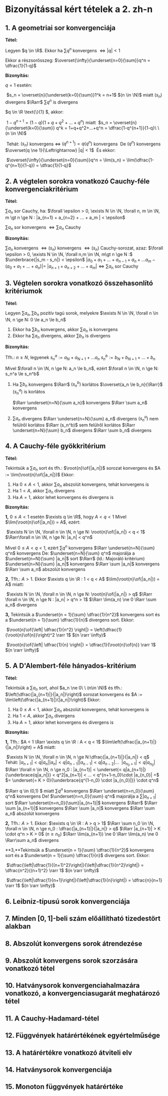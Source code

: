 # Bizonyítással kért tételek a 2.  zh-n

## 1. A geometriai sor konvergenciája

**Tétel:**

Legyen $q \in \R$. Ekkor ha $\sum q^n$ konvergens $\Leftrightarrow |q| < 1$

Ekkor a részsorösszeg: $\overset{\infty}{\underset{n=0}{\sum}}q^n = \dfrac{1}{1-q}$

**Bizonyítás:**

$q = 1$ esetén:

​		$s_n = \overset{n}{\underset{k=0}{\sum}}1^k = n+1$  $(n \in \N)$ miatt $(s_n)$ divergens $\Rarr$ $\sum q^n$ is divergens

$q \in \R \text{\\}\{1\} $, akkor:

​		$1-q^{n+1} = (1-q)(1+q+q^2+...+q^n)$ miatt
​		$s_n = \overset{n}{\underset{k=0}{\sum}} q^k = 1+q+q^2+...+q^n = \dfrac{1-q^{n+1}}{1-q}\ \ (n \in \N)$

​		Tehát: $(s_n)$ konvergens $\Leftrightarrow$ $(q^{n+1}) = q(q^n)$ konvergens
​		De $(q^n)$ konvergens $\overset{q \ne 1}{\Leftrightarrow} |q| < 1$ 
​		És ekkor:

​			$\overset{\infty}{\underset{n=0}{\sum}}q^n = \lim(s_n) = \lim(\dfrac{1-q^{n+1}}{1-q}) = \dfrac{1}{1-q}$

## 2. A végtelen sorokra vonatkozó Cauchy-féle konvergenciakritérium

**Tétel:**

$\sum a_n$ sor Cauchy, ha:
		$\forall \epsilon > 0, \exists N \in \N, \forall n, m \in \N, m \gt n \ge N : |a_{n+1} + a_{n+2} + ... + a_m | < \epsilon$

$\sum a_n$ sor konvergens $\Leftrightarrow \sum a_n$ Cauchy

**Bizonyítás:**

$\sum a_n$ konvergens $\Leftrightarrow (s_n)$ konvergens $\Leftrightarrow (s_n)$ Cauchy-sorozat, azaz:
		$\forall \epsilon > 0, \exists N \in \N, \forall n,m \in \N, m\gt n \ge N :$
				$\underbrace{|s_m - s_n|} < \epsilon$
			$|a_0 + a_1 + ... + a_{n-1} + a_n + ... a_m - (a_0 + a_1 + ... + a_n)| =$
			$|a_{n+1} + a_{n+2}  + ... + a_m| \Leftrightarrow \sum a_n$ sor Cauchy

## 3. Végtelen sorokra vonatkozó összehasonlító kritériumok

**Tétel:**

Legyen $\sum a_n, \sum b_n$ pozitív tagú sorok, melyekre $\exists N \in \N, \forall n \in \N, n \ge N: 0 \le a_n \le b_n$

1. Ekkor ha $\sum b_n$ konvergens, akkor $\sum a_n$ is konvergens
2. Ekkor ha $\sum a_n$ divergens, akkor $\sum b_n$ is divergens

**Bizonyítás:**

Tfh.: $n \ge N$, legyenek
	$s_n^a := a_N + a_{N+1} + ... a_n$
	$s_n^b := b_N + b_{N+1} + ... + b_n$

Mivel $\forall n \in \N, n \ge N: a_n \le b_n$, ezért $\forall n \in \N, n \ge N: s_n^a \le s_n^b$

1. Ha $\sum b_n$ konvergens $\Rarr$ $(s_n^b)$ korlátos $\overset{a_n \le b_n}{\Rarr}$ $(s_n^a)$ is korlátos

   $\Rarr \underset{n=N}{\sum a_n}$ konvergens $\Rarr \sum a_n$ konvergens

2. $\sum a_n$ divergens $\Rarr \underset{n=N}{\sum} a_n$ divergens $(s_n^a)$ nem felülről korlátos
   $\Rarr (s_n^b)$ sem felülről korlátos $\Rarr \underset{n=N}{\sum} b_n$ divergens $\Rarr \sum b_n$ divergens

## 4. A Cauchy-féle gyökkritérium

**Tétel:**

Tekintsük a $\sum a_n​$ sort és tfh.: $\root{n}\of{|a_n|}​$ sorozat konvergens és $A := \lim(\root{n}\of{|a_n|})​$
Ekkor:

1. Ha $0 \le A \lt 1$, akkor $\sum a_n$ abszolút konvergens, tehát konvergens is
2. Ha $1 < A$, akkor $\sum a_n$ divergens
3. Ha $A = 1$, akkor lehet konvergens és divergens is

**Bizonyítás:**

**1,**
 $0 \le A < 1​$ esetén $\exists q \in \R​$, hogy $A < q < 1​$ 
Mivel $\lim(\root{n}\of{|a_n|}) = A​$, ezért:

​	$\exists N \in \N, \forall n \in \N, n \ge N: \root{n}\of{|a_n|} < q < 1​$
$\Rarr\forall n \in \N, n \ge N: |a_n| < q^n​$

Mivel $0 \le A < q < 1$, ezért $\sum q^n$ konvergens $\Rarr \underset{n=N}{\sum} q^n$ konvergens
De: $\underset{n=N}{\sum} q^n$ majorálja a $\underset{n=N}{\sum} |a_n|$ sort
$\Rarr$ (ld.: Majoráló kritérium) $\underset{n=N}{\sum} |a_n|$ konvergens $\Rarr \sum |a_n|$ konvergens
$\Rarr \sum a_n$ abszolút konvergens

**2,**
Tfh.: $A > 1$. Ekkor $\exists q \in \R : 1 < q < A$
$\lim(\root{n}\of{|a_n|}) = A$ miatt:

​	$\exists N \in \N, \forall n \in \N, n \ge N: \root{n}\of{|a_n|} > q​$
$\Rarr \forall n \in \N, n \ge N : |a_n| > q^n > 1​$
$\Rarr \lim(a_n) \ne 0 \Rarr \sum a_n​$ divergens

**3,**
Tekintsük a $\underset{n = 1}{\sum} \dfrac{1}{n^2}​$ konvergens sort és a $\underset{n = 1}{\sum} \dfrac{1}{n}​$ divergens sort.
Ekkor:

​	$\root{n}\of{\left| \dfrac{1}{n^2} \right|} = \left(\dfrac{1}{\root{n}\of{n}}\right)^2 \rarr 1$    $(n \rarr \infty)$

​	$\root{n}\of{\left| \dfrac{1}{n} \right|} = \dfrac{1}{\root{n}\of{n}} \rarr 1​$    $(n \rarr \infty)​$

## 5. A D'Alembert-féle hányados-kritérium

**Tétel:**

Tekintsük a $\sum a_n​$ sort, ahol $a_n \ne 0\ \ (n\in \N)​$ és tfh.: $\left(\dfrac{|a_{n+1}|}{|a_n|}\right)​$ sorozat konvergens és $A := \lim\left(\dfrac{|a_{n+1}|}{|a_n|}\right)​$
Ekkor:

1. Ha $0 \le A \lt 1$, akkor $\sum a_n$ abszolút konvergens, tehát konvergens is
2. Ha $1 < A$, akkor $\sum a_n$ divergens
3. Ha $A = 1​$, akkor lehet konvergens és divergens is

**Bizonyítás:**

**1,**
Tfh.: $A < 1 \Rarr \exists q \in \R : A < q < 1​$
$\lim\left(\dfrac{|a_{n+1}|}{|a_n|}\right) = A​$ miatt:

​	$\exists N \in \N, \forall n \in \N, n \ge N:\dfrac{|a_{n+1}|}{|a_n|} < q​$
Tehát: $|a_{n+1}| < q|a_n|​$
​		$|a_n| < q|a_{n-1}|​$
​		$|a_{n-1}| < q|a_{n-2}|​$
​			...
​		$|a_{n_0+1}| < q|a_{n_0}|​$
$\Rarr \forall n \in \N, n \ge n_0 : |a_{n+1}| < \underset{< q|a_{n+1}|}{\underbrace{q|a_n|}} < q^2|a_{n+1}| < ...  < q^{n+1-n_0}\cdot |a_{n_0}| =​$
$= \underset{= K > 0}{\underbrace{q^{1-n_0} \cdot |a_{n_0}|}} \cdot q^n​$

$\Rarr q \in (0,1) $ miatt $\sum q^n$ konvergens $\Rarr \underset{n=n_0}{\sum} q^n$ konvergens
De! $\underset{n=n_0}{\sum} q^n$ majorálja a $\sum |a_{n+1}|$ sort $\Rarr \underset{n=n_0}{\sum}|a_{n+1}|$ konvergens $\Rarr$
	$\Rarr \sum |a_{n+1}|$ konvergens $\Rarr \sum |a_n|$ konvergens $\Rarr \sum a_n$ abszolút konvergens

**2,**
Tfh.: $A > 1$. Ekkor: $\exists q \in \R : A > q > 1$
$\Rarr \sum n_0 \in \N, \forall n \in \N, n \ge n_0 : \dfrac{|a_{n+1}|}{|a_n|} > q$
$\Rarr |a_{n+1}| > K \cdot q^n > K > 0$    $(n \ge n_0)$
$\Rarr \lim(a_{n+1}) \ne 0 \Rarr \lim(a_n) \ne 0 \Rarr\sum a_n$ divergens

**3,**Tekintsük a $\underset{n = 1}{\sum} \dfrac{1}{n^2}$ konvergens sort és a $\underset{n = 1}{\sum} \dfrac{1}{n}$ divergens sort.
Ekkor:

​	$\dfrac{\left|\dfrac{1}{(n+1)^2}\right|}{\left|\dfrac{1}{n^2}\right|} = \dfrac{n^2}{(n+1)^2} \rarr 1​$    $(n \rarr \infty)​$

​	$\dfrac{\left|\dfrac{1}{n+1}\right|}{\left|\dfrac{1}{n}\right|} = \dfrac{n}{n+1} \rarr 1$    $(n \rarr \infty)​$

## 6. Leibniz-típusú sorok konvergenciája

## 7. Minden $[0,1]$-beli szám előállítható tizedestört alakban

## 8. Abszolút konvergens sorok átrendezése

## 9. Abszolút konvergens sorok szorzására vonatkozó tétel

## 10. Hatványsorok konvergenciahalmazára vonatkozó, a konvergenciasugarát meghatározó tétel

## 11. A Cauchy-Hadamard-tétel

## 12. Függvények határértékének egyértelműsége

## 13. A határértékre vonatkozó átviteli elv

## 14. Hatványsorok konvergenciája

## 15. Monoton függvények határértéke





